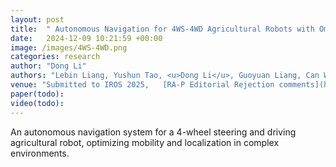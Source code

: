 ```yaml
---
layout: post
title:  " Autonomous Navigation for 4WS-4WD Agricultural Robots with Omni-Directional Kinematics Model"
date:   2024-12-09 10:21:59 +00:00
image: /images/4WS-4WD.png
categories: research
author: "Dong Li"
authors: "Lebin Liang, Yushun Tao, <u>Dong Li</u>, Guoyuan Liang, Can Wang, Xinyu Wu"
venue: "Submitted to IROS 2025,   [RA-P Editorial Rejection comments](https://github.com/DoongLi/DoongLi.github.io/blob/main/doc/RA-P_Editorial_Rejection_Comments.txt)"
paper(todo): 
video(todo): 
---
```


An autonomous navigation system for a 4-wheel steering and driving agricultural robot, optimizing mobility and localization in complex environments.
